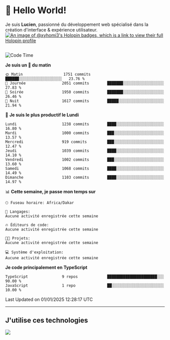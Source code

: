 # 👋 Hello World!

Je suis **Lucien**, passionné du développement web spécialisé dans la création d'interface & expérience utilisateur.
[![An image of @xyhomi3's Holopin badges, which is a link to view their full Holopin profile](https://holopin.me/xyhomi3)](https://holopin.io/@xyhomi3)

##

<!--START_SECTION:waka-->
![Code Time](http://img.shields.io/badge/Code%20Time-2%2C834%20hrs%2050%20mins-blue)

**Je suis un 🐤 du matin** 

```text
🌞 Matin                  1751 commits        ██████░░░░░░░░░░░░░░░░░░░   23.76 % 
🌆 Journée                2051 commits        ███████░░░░░░░░░░░░░░░░░░   27.83 % 
🌃 Soirée                 1950 commits        ███████░░░░░░░░░░░░░░░░░░   26.46 % 
🌙 Nuit                   1617 commits        █████░░░░░░░░░░░░░░░░░░░░   21.94 % 
```
📅 **Je suis le plus productif le Lundi** 

```text
Lundi                    1238 commits        ████░░░░░░░░░░░░░░░░░░░░░   16.80 % 
Mardi                    1000 commits        ███░░░░░░░░░░░░░░░░░░░░░░   13.57 % 
Mercredi                 919 commits         ███░░░░░░░░░░░░░░░░░░░░░░   12.47 % 
Jeudi                    1039 commits        ████░░░░░░░░░░░░░░░░░░░░░   14.10 % 
Vendredi                 1002 commits        ███░░░░░░░░░░░░░░░░░░░░░░   13.60 % 
Samedi                   1068 commits        ████░░░░░░░░░░░░░░░░░░░░░   14.49 % 
Dimanche                 1103 commits        ████░░░░░░░░░░░░░░░░░░░░░   14.97 % 
```


📊 **Cette semaine, je passe mon temps sur** 

```text
🕑︎ Fuseau horaire: Africa/Dakar

💬 Langages: 
Aucune activité enregistrée cette semaine

🔥 Éditeurs de code: 
Aucune activité enregistrée cette semaine

🐱‍💻 Projets: 
Aucune activité enregistrée cette semaine

💻 Système d'exploitation: 
Aucune activité enregistrée cette semaine
```

**Je code principalement en TypeScript** 

```text
TypeScript               9 repos             ██████████████████████░░░   90.00 % 
JavaScript               1 repo              ██░░░░░░░░░░░░░░░░░░░░░░░   10.00 % 
```




 Last Updated on 01/01/2025 12:28:17 UTC
<!--END_SECTION:waka-->
---

## J'utilise ces technologies

<p align="left">
  <a href="https://skillicons.dev">
    <img src="https://skillicons.dev/icons?i=ts,js,md,scss,tailwind,react,docker,express,astro,vite,nextjs,vercel,figma,ableton" />
  </a>
</p>

